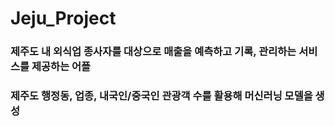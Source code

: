 # Jeju_Project

### 제주도 내 외식업 종사자를 대상으로 매출을 예측하고 기록, 관리하는 서비스를 제공하는 어플
### 제주도 행정동, 업종, 내국인/중국인 관광객 수를 활용해 머신러닝 모델을 생성

